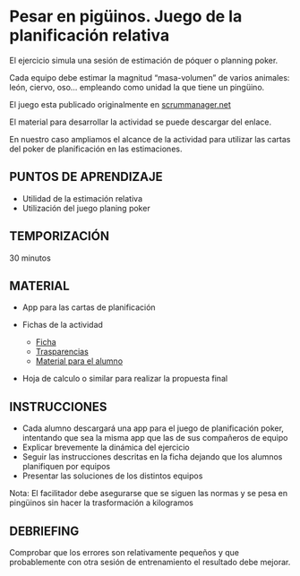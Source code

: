 # Pesar en pigüinos. Juego de la planificación relativa

El ejercicio simula una sesión de estimación de póquer o planning poker.


Cada equipo debe estimar la magnitud “masa-volumen” de varios animales: león, ciervo, oso… empleando como unidad la que tiene un pingüino.

El juego esta publicado originalmente en [scrummanager.net](https://www.scrummanager.net/oks/course/view.php?id=13&section=2)

El material para desarrollar la actividad  se puede descargar del enlace.


En nuestro caso ampliamos el alcance de la actividad para utilizar las cartas del poker de planificación en las estimaciones.

## PUNTOS DE APRENDIZAJE

- Utilidad de la estimación relativa
- Utilización del juego planing poker

## TEMPORIZACIÓN

30 minutos

## MATERIAL

- App para las cartas de planificación
- Fichas de la actividad
    - [Ficha](ficha.pdf)
    - [Trasparencias](trasparencias.pdf)
    - [Material para el alumno](alumno.pdf) 
   
- Hoja de calculo o similar para realizar la propuesta final

## INSTRUCCIONES

- Cada alumno descargará una app para el juego de planificación poker, intentando que sea la misma app que las de sus compañeros de equipo
- Explicar brevemente la dinámica del ejercicio
- Seguir las instrucciones descritas en la ficha dejando que los alumnos planifiquen por equipos
- Presentar las soluciones de los distintos equipos

Nota: El facilitador debe asegurarse que se siguen las normas y se pesa en pingüinos sin hacer la trasformación a kilogramos

## DEBRIEFING

Comprobar que los errores son relativamente pequeños y que probablemente con otra sesión de entrenamiento el resultado debe mejorar.

